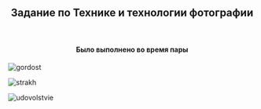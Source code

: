 ﻿<h2 align="center">Задание по Технике и технологии фотографии</h2>﻿
<h4 align="center">Было выполнено во время пары</h4>
 
  
![gordost](https://github.com/AnastasiaKedrina/AnastasiaKedrina/assets/113825953/dcdca27b-b572-434a-99d5-5ca36f0a7204)

![strakh](https://github.com/AnastasiaKedrina/AnastasiaKedrina/assets/113825953/2c060422-4987-4573-a28f-9db6941aebdb)

![udovolstvie](https://github.com/AnastasiaKedrina/AnastasiaKedrina/assets/113825953/464df3cd-9205-4984-998f-ae308f6e8cdf)
